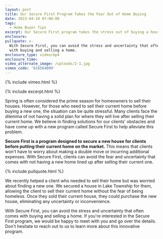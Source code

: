 ```yaml
---
layout: post
title: Our Secure First Program Takes the Fear Out of Home Buying
date: 2023-04-10 07:00:00
tags:
  - Home Buyer Tips
excerpt: Our Secure First program takes the stress out of buying a house.
enclosure:
pullquote: >-
  With Secure First, you can avoid the stress and uncertainty that often comes
  with buying and selling a home.
enclosure_type: video/mp4
enclosure_time:
video_alternate_image: /uploads/2-1.jpg
vimeo_code: '816564099'
---
```

{% include vimeo.html %}

{% include excerpt.html %}

Spring is often considered the prime season for homeowners to sell their houses. However, for those who need to sell their current home before buying a new one, the situation can be quite stressful. Many clients face the dilemma of not having a solid plan for where they will live after selling their current home. We believe in finding solutions for our clients' obstacles and have come up with a new program called Secure First to help alleviate this problem.

**Secure First is a program designed to secure a new house for clients before putting their current home on the market.** This means that clients won't have to worry about making a double move or incurring additional expenses. With Secure First, clients can avoid the fear and uncertainty that comes with not having a new home lined up after selling their current one.

{% include pullquote.html %}

We recently helped a client who needed to sell their home but was worried about finding a new one. We secured a house in Lake Township for them, allowing the client to sell their current home without the fear of being homeless. Once they sold their current house, they could purchase the new house, eliminating any uncertainty or inconvenience.

With Secure First, you can avoid the stress and uncertainty that often comes with buying and selling a home. If you're interested in the Secure First program, we would be happy to meet with you and go over the details. Don't hesitate to reach out to us to learn more about this innovative program.